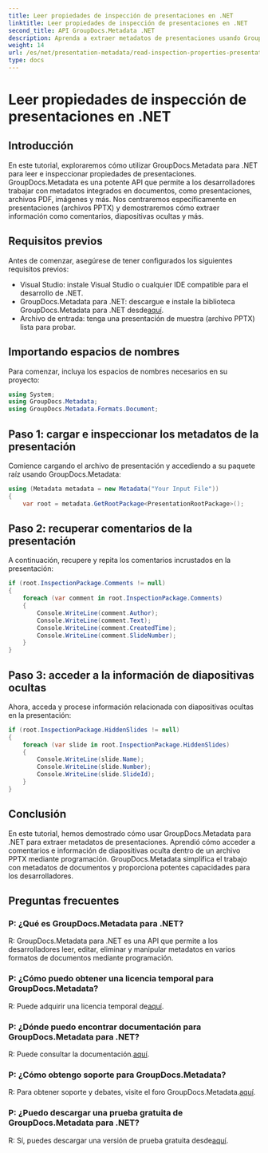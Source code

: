 ```yaml
---
title: Leer propiedades de inspección de presentaciones en .NET
linktitle: Leer propiedades de inspección de presentaciones en .NET
second_title: API GroupDocs.Metadata .NET
description: Aprenda a extraer metadatos de presentaciones usando GroupDocs.Metadata para .NET. Acceda a comentarios, diapositivas ocultas y más mediante programación.
weight: 14
url: /es/net/presentation-metadata/read-inspection-properties-presentations/
type: docs
---
```

# Leer propiedades de inspección de presentaciones en .NET

## Introducción
En este tutorial, exploraremos cómo utilizar GroupDocs.Metadata para .NET para leer e inspeccionar propiedades de presentaciones. GroupDocs.Metadata es una potente API que permite a los desarrolladores trabajar con metadatos integrados en documentos, como presentaciones, archivos PDF, imágenes y más. Nos centraremos específicamente en presentaciones (archivos PPTX) y demostraremos cómo extraer información como comentarios, diapositivas ocultas y más.
## Requisitos previos
Antes de comenzar, asegúrese de tener configurados los siguientes requisitos previos:
- Visual Studio: instale Visual Studio o cualquier IDE compatible para el desarrollo de .NET.
-  GroupDocs.Metadata para .NET: descargue e instale la biblioteca GroupDocs.Metadata para .NET desde[aquí](https://releases.groupdocs.com/metadata/net/).
- Archivo de entrada: tenga una presentación de muestra (archivo PPTX) lista para probar.
## Importando espacios de nombres
Para comenzar, incluya los espacios de nombres necesarios en su proyecto:
```csharp
using System;
using GroupDocs.Metadata;
using GroupDocs.Metadata.Formats.Document;
```
## Paso 1: cargar e inspeccionar los metadatos de la presentación
Comience cargando el archivo de presentación y accediendo a su paquete raíz usando GroupDocs.Metadata:
```csharp
using (Metadata metadata = new Metadata("Your Input File"))
{
    var root = metadata.GetRootPackage<PresentationRootPackage>();
```
## Paso 2: recuperar comentarios de la presentación
A continuación, recupere y repita los comentarios incrustados en la presentación:
```csharp
if (root.InspectionPackage.Comments != null)
{
    foreach (var comment in root.InspectionPackage.Comments)
    {
        Console.WriteLine(comment.Author);
        Console.WriteLine(comment.Text);
        Console.WriteLine(comment.CreatedTime);
        Console.WriteLine(comment.SlideNumber);
    }
}
```
## Paso 3: acceder a la información de diapositivas ocultas
Ahora, acceda y procese información relacionada con diapositivas ocultas en la presentación:
```csharp
if (root.InspectionPackage.HiddenSlides != null)
{
    foreach (var slide in root.InspectionPackage.HiddenSlides)
    {
        Console.WriteLine(slide.Name);
        Console.WriteLine(slide.Number);
        Console.WriteLine(slide.SlideId);
    }
}
```
## Conclusión
En este tutorial, hemos demostrado cómo usar GroupDocs.Metadata para .NET para extraer metadatos de presentaciones. Aprendió cómo acceder a comentarios e información de diapositivas oculta dentro de un archivo PPTX mediante programación. GroupDocs.Metadata simplifica el trabajo con metadatos de documentos y proporciona potentes capacidades para los desarrolladores.

## Preguntas frecuentes
### P: ¿Qué es GroupDocs.Metadata para .NET?
R: GroupDocs.Metadata para .NET es una API que permite a los desarrolladores leer, editar, eliminar y manipular metadatos en varios formatos de documentos mediante programación.
### P: ¿Cómo puedo obtener una licencia temporal para GroupDocs.Metadata?
 R: Puede adquirir una licencia temporal de[aquí](https://purchase.groupdocs.com/temporary-license/).
### P: ¿Dónde puedo encontrar documentación para GroupDocs.Metadata para .NET?
 R: Puede consultar la documentación.[aquí](https://tutorials.groupdocs.com/metadata/net/).
### P: ¿Cómo obtengo soporte para GroupDocs.Metadata?
 R: Para obtener soporte y debates, visite el foro GroupDocs.Metadata.[aquí](https://forum.groupdocs.com/c/metadata/14).
### P: ¿Puedo descargar una prueba gratuita de GroupDocs.Metadata para .NET?
 R: Sí, puedes descargar una versión de prueba gratuita desde[aquí](https://releases.groupdocs.com/).